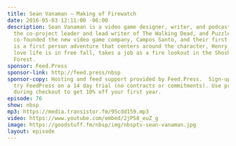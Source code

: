 ```yaml
---
title: Sean Vanaman — Making of Firewatch
date: 2016-05-03 12:11:00 -06:00
description: Sean Vanaman is a video game designer, writer, and podcast host. He was
  the co-project leader and lead writer of The Walking Dead, and Puzzle Agent 2. Sean
  co-founded the new video game company, Campos Santo, and their first game, Firewatch,
  is a first person adventure that centers around the character, Henry, a man whose
  love life is in free fall, takes a job as a fire lookout in the Shoshone National
  Forest.
sponsor: Feed.Press
sponsor-link: http://feed.press/nbsp
sponsor-copy: Hosting and feed support provided by Feed.Press.  Sign-up today and
  try FeedPress on a 14 day trial (no contracts or commitments). Use promo code *nbsp*
  during checkout to get 10% off your first year.
episode: 76
show: nbsp
mp3: https://media.transistor.fm/95cdd159.mp3
video: https://www.youtube.com/embed/2jPS8_euZ_g
image: https://goodstuff.fm/nbsp/img/nbsptv-sean-vanaman.jpg
layout: episode
---
```


